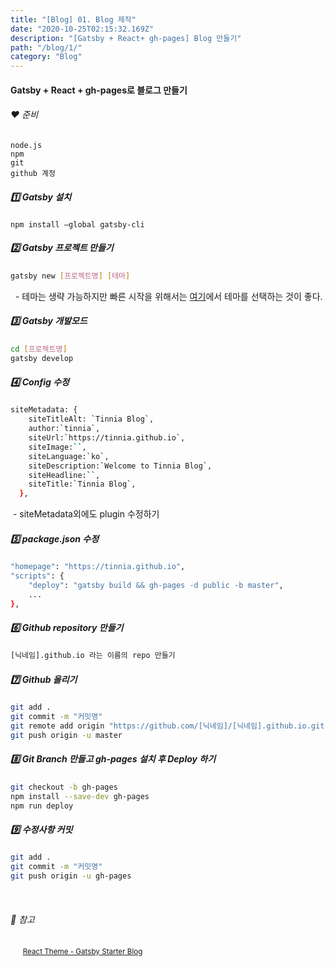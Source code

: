 ```yaml
---
title: "[Blog] 01. Blog 제작"
date: "2020-10-25T02:15:32.169Z"
description: "[Gatsby + React+ gh-pages] Blog 만들기"
path: "/blog/1/"
category: "Blog"
---
```


#### Gatsby + React + gh-pages로 블로그 만들기

###### ❤️ 준비

```shell
node.js
npm
git
github 계정
```



##### 1️⃣ Gatsby 설치

```bashnolinenumbers
npm install —global gatsby-cli
```



##### 2️⃣ Gatsby 프로젝트 만들기

```bash noLineNumbers
gatsby new [프로젝트명] [테마] 
```

&nbsp;&nbsp;- 테마는 생략 가능하지만 빠른 시작을 위해서는 [여기](https://www.gatsbyjs.com/starters/?v=2)에서 테마를 선택하는 것이 좋다.



##### 3️⃣ Gatsby 개발모드

```bash noLineNumbers
cd [프로젝트명]
gatsby develop 
```



##### 4️⃣ Config 수정

```bash noLineNumbers
siteMetadata: {
    siteTitleAlt: `Tinnia Blog`,
    author:`tinnia`,
    siteUrl:`https://tinnia.github.io`,
    siteImage:``,
    siteLanguage:`ko`,
    siteDescription:`Welcome to Tinnia Blog`,
    siteHeadline:``,
    siteTitle:`Tinnia Blog`,
  },
```

&nbsp;- siteMetadata외에도 plugin 수정하기




##### 5️⃣ package.json 수정

```bash noLineNumbers
"homepage": "https://tinnia.github.io",
"scripts": {
    "deploy": "gatsby build && gh-pages -d public -b master",
    ...
},
```



##### 6️⃣ Github repository 만들기

```bash noLineNumbers
[닉네임].github.io 라는 이름의 repo 만들기
```



##### 7️⃣ Github 올리기

```bash noLineNumbers
git add .
git commit -m "커밋명"
git remote add origin "https://github.com/[닉네임]/[닉네임].github.io.git"
git push origin -u master
```



##### 8️⃣ Git Branch 만들고 gh-pages 설치 후 Deploy 하기

```bash noLineNumbers
git checkout -b gh-pages
npm install --save-dev gh-pages
npm run deploy
```



##### 9️⃣ 수정사항 커밋

```bash noLineNumbers
git add .
git commit -m "커밋명"
git push origin -u gh-pages
```

<br />

###### 📌 참고

&nbsp;&nbsp;&nbsp;&nbsp;&nbsp;<small>[React Theme - Gatsby Starter Blog](https://www.gatsbyjs.com/starters/gatsbyjs/gatsby-starter-blog)</small>

